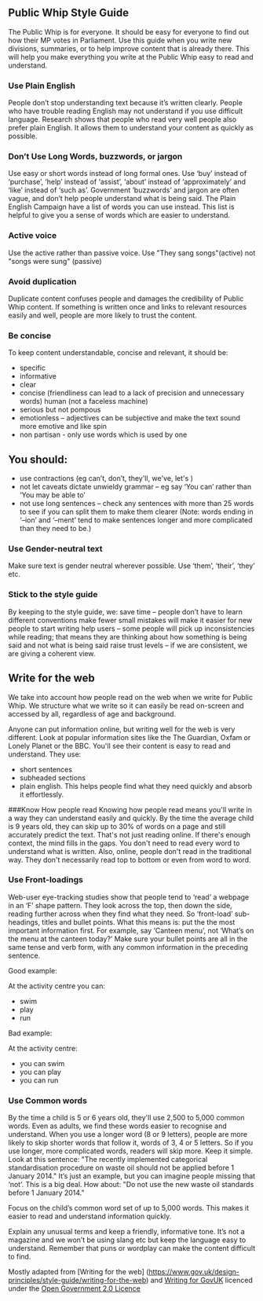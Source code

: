 ## Public Whip Style Guide
The Public Whip is for everyone. It should be easy for everyone to find out how their MP votes in Parliament.
Use this guide when you write new divisions, summaries, or to help improve content that is already there.
This will help you make everything you write at the Public Whip easy to read and understand.

### Use Plain English
People don’t stop understanding text because it’s written clearly. People who have trouble reading English may not understand if you use difficult language. Research shows that people who read very well people also prefer plain English. It allows them to understand your content as quickly as possible.


### Don’t Use Long Words, buzzwords, or jargon
Use easy or short words instead of long formal ones. Use ‘buy’ instead of ‘purchase’, ‘help’ instead of ‘assist’, ‘about’ instead of ‘approximately’ and ‘like’ instead of ‘such as’.
Government ‘buzzwords’ and jargon are often vague, and don’t help people understand what is being said. The Plain English Campaign have a list of words you can use instead. This list is helpful to give you a sense of words which are easier to understand.

### Active voice
Use the active rather than passive voice. Use "They sang songs"(active) not "songs were sung" (passive)

### Avoid duplication
Duplicate content confuses people and damages the credibility of Public Whip content.
If something is written once and links to relevant resources easily and well, people are more likely to trust the content.

### Be concise
To keep content understandable, concise and relevant, it should be:
* specific
* informative
* clear
* concise (friendliness can lead to a lack of precision and unnecessary words) human (not a faceless machine)
* serious but not pompous
* emotionless – adjectives can be subjective and make the text sound more emotive and like spin
* non partisan - only use words which is used by one


## You should:

* use contractions (eg can’t, don’t, they'll, we've, let's )
* not let caveats dictate unwieldy grammar – eg say ‘You can’ rather than ‘You may be able to’
* not use long sentences – check any sentences with more than 25 words to see if you can split them to make them clearer
(Note: words ending in ‘–ion’ and ‘–ment’ tend to make sentences longer and more complicated than they need to be.)

### Use Gender-neutral text
Make sure text is gender neutral wherever possible. Use ‘them’, ‘their’, ‘they’ etc.

### Stick to the style guide
By keeping to the style guide, we:
save time – people don’t have to learn different conventions
make fewer small mistakes
will make it easier for new people to start writing
help users  – some people will pick up inconsistencies while reading; that means they are thinking about how something is being said and not what is being said
raise trust levels – if we are consistent, we are giving a coherent view.

## Write for the web
We take into account how people read on the web when we write for Public Whip. We structure what we write so it can easily be read on-screen and accessed by all, regardless of age and background.

Anyone can put information online, but writing well for the web is very different. Look at popular information sites like the The Guardian, Oxfam or Lonely Planet or the BBC. You'll see their content is easy to read and understand.
They use:
* short sentences
* subheaded sections
* plain english. This helps people find what they need quickly and absorb it effortlessly.

###Know How people read
Knowing how people read means you'll write in a way they can understand easily and quickly.
By the time the average child is 9 years old, they can skip up to 30% of words on a page and still accurately predict the text. That's not just reading online. If there's enough context, the mind fills in the gaps. You don't need to read every word to understand what is written.
Also, online, people don't read in the traditional way. They don't necessarily read top to bottom or even from word to word.

### Use Front-loadings
Web-user eye-tracking studies show that people tend to ‘read’ a webpage in an ‘F’ shape pattern. They look across the top, then down the side, reading further across when they find what they need.
So ‘front-load’ sub-headings, titles and bullet points. What this means is: put the the most important information first.
For example, say ‘Canteen menu’, not ‘What’s on the menu at the canteen today?’
Make sure your bullet points are all in the same tense and verb form, with any common information in the preceding sentence.

Good example:

At the activity centre you can:
* swim
* play
* run

Bad example:

At the activity centre:
* you can swim
* you can play
* you can run


### Use Common words
By the time a child is 5 or 6 years old, they'll use 2,500 to 5,000 common words. Even as adults, we find these words easier to recognise and understand.
When you use a longer word (8 or 9 letters), people are more likely to skip shorter words that follow it, words of 3, 4 or 5 letters. So if you use longer, more complicated words, readers will skip more. Keep it simple.
Look at this sentence: "The recently implemented categorical standardisation procedure on waste oil should not be applied before 1 January 2014." It’s just an example, but you can imagine people missing that ‘not’. This is a big deal.
How about:
"Do not use the new waste oil standards before 1 January 2014."

Focus on the child’s common word set of up to 5,000 words. This makes it easier to read and understand information quickly.


Explain any unusual terms and keep a friendly, informative tone. It’s not a magazine and we won’t be using slang etc but keep the language easy to understand.
Remember that puns or wordplay can make the content difficult to find.




Mostly adapted from [Writing for the web] (https://www.gov.uk/design-principles/style-guide/writing-for-the-web) and [Writing for GovUK](https://www.gov.uk/design-principles/style-guide/writing-for-govuk) licenced under the [Open Government 2.0 Licence](https://www.nationalarchives.gov.uk/doc/open-government-licence/version/2/)



